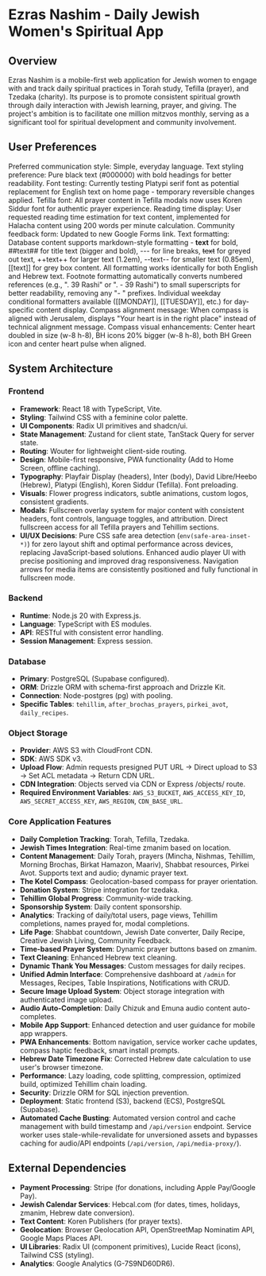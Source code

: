 # Ezras Nashim - Daily Jewish Women's Spiritual App

## Overview
Ezras Nashim is a mobile-first web application for Jewish women to engage with and track daily spiritual practices in Torah study, Tefilla (prayer), and Tzedaka (charity). Its purpose is to promote consistent spiritual growth through daily interaction with Jewish learning, prayer, and giving. The project's ambition is to facilitate one million mitzvos monthly, serving as a significant tool for spiritual development and community involvement.

## User Preferences
Preferred communication style: Simple, everyday language.
Text styling preference: Pure black text (#000000) with bold headings for better readability.
Font testing: Currently testing Platypi serif font as potential replacement for English text on home page - temporary reversible changes applied.
Tefilla font: All prayer content in Tefilla modals now uses Koren Siddur font for authentic prayer experience.
Reading time display: User requested reading time estimation for text content, implemented for Halacha content using 200 words per minute calculation.
Community feedback form: Updated to new Google Forms link.
Text formatting: Database content supports markdown-style formatting - **text** for bold, ##text## for title text (bigger and bold), --- for line breaks, ~~text~~ for greyed out text, ++text++ for larger text (1.2em), --text-- for smaller text (0.85em), [[text]] for grey box content. All formatting works identically for both English and Hebrew text. Footnote formatting automatically converts numbered references (e.g., ". 39 Rashi" or ". - 39 Rashi") to small superscripts for better readability, removing any "- " prefixes. Individual weekday conditional formatters available ([[MONDAY]], [[TUESDAY]], etc.) for day-specific content display.
Compass alignment message: When compass is aligned with Jerusalem, displays "Your heart is in the right place" instead of technical alignment message.
Compass visual enhancements: Center heart doubled in size (w-8 h-8), BH icons 20% bigger (w-8 h-8), both BH Green icon and center heart pulse when aligned.

## System Architecture
### Frontend
- **Framework**: React 18 with TypeScript, Vite.
- **Styling**: Tailwind CSS with a feminine color palette.
- **UI Components**: Radix UI primitives and shadcn/ui.
- **State Management**: Zustand for client state, TanStack Query for server state.
- **Routing**: Wouter for lightweight client-side routing.
- **Design**: Mobile-first responsive, PWA functionality (Add to Home Screen, offline caching).
- **Typography**: Playfair Display (headers), Inter (body), David Libre/Heebo (Hebrew), Platypi (English), Koren Siddur (Tefilla). Font preloading.
- **Visuals**: Flower progress indicators, subtle animations, custom logos, consistent gradients.
- **Modals**: Fullscreen overlay system for major content with consistent headers, font controls, language toggles, and attribution. Direct fullscreen access for all Tefilla prayers and Tehillim sections.
- **UI/UX Decisions**: Pure CSS safe area detection (`env(safe-area-inset-*)`) for zero layout shift and optimal performance across devices, replacing JavaScript-based solutions. Enhanced audio player UI with precise positioning and improved drag responsiveness. Navigation arrows for media items are consistently positioned and fully functional in fullscreen mode.

### Backend
- **Runtime**: Node.js 20 with Express.js.
- **Language**: TypeScript with ES modules.
- **API**: RESTful with consistent error handling.
- **Session Management**: Express session.

### Database
- **Primary**: PostgreSQL (Supabase configured).
- **ORM**: Drizzle ORM with schema-first approach and Drizzle Kit.
- **Connection**: Node-postgres (pg) with pooling.
- **Specific Tables**: `tehillim`, `after_brochas_prayers`, `pirkei_avot`, `daily_recipes`.

### Object Storage
- **Provider**: AWS S3 with CloudFront CDN.
- **SDK**: AWS SDK v3.
- **Upload Flow**: Admin requests presigned PUT URL → Direct upload to S3 → Set ACL metadata → Return CDN URL.
- **CDN Integration**: Objects served via CDN or Express /objects/ route.
- **Required Environment Variables**: `AWS_S3_BUCKET`, `AWS_ACCESS_KEY_ID`, `AWS_SECRET_ACCESS_KEY`, `AWS_REGION`, `CDN_BASE_URL`.

### Core Application Features
- **Daily Completion Tracking**: Torah, Tefilla, Tzedaka.
- **Jewish Times Integration**: Real-time zmanim based on location.
- **Content Management**: Daily Torah, prayers (Mincha, Nishmas, Tehillim, Morning Brochas, Birkat Hamazon, Maariv), Shabbat resources, Pirkei Avot. Supports text and audio; dynamic prayer text.
- **The Kotel Compass**: Geolocation-based compass for prayer orientation.
- **Donation System**: Stripe integration for tzedaka.
- **Tehillim Global Progress**: Community-wide tracking.
- **Sponsorship System**: Daily content sponsorship.
- **Analytics**: Tracking of daily/total users, page views, Tehillim completions, names prayed for, modal completions.
- **Life Page**: Shabbat countdown, Jewish Date converter, Daily Recipe, Creative Jewish Living, Community Feedback.
- **Time-based Prayer System**: Dynamic prayer buttons based on zmanim.
- **Text Cleaning**: Enhanced Hebrew text cleaning.
- **Dynamic Thank You Messages**: Custom messages for daily recipes.
- **Unified Admin Interface**: Comprehensive dashboard at `/admin` for Messages, Recipes, Table Inspirations, Notifications with CRUD.
- **Secure Image Upload System**: Object storage integration with authenticated image upload.
- **Audio Auto-Completion**: Daily Chizuk and Emuna audio content auto-completes.
- **Mobile App Support**: Enhanced detection and user guidance for mobile app wrappers.
- **PWA Enhancements**: Bottom navigation, service worker cache updates, compass haptic feedback, smart install prompts.
- **Hebrew Date Timezone Fix**: Corrected Hebrew date calculation to use user's browser timezone.
- **Performance**: Lazy loading, code splitting, compression, optimized build, optimized Tehillim chain loading.
- **Security**: Drizzle ORM for SQL injection prevention.
- **Deployment**: Static frontend (S3), backend (ECS), PostgreSQL (Supabase).
- **Automated Cache Busting**: Automated version control and cache management with build timestamp and `/api/version` endpoint. Service worker uses stale-while-revalidate for unversioned assets and bypasses caching for audio/API endpoints (`/api/version`, `/api/media-proxy/`).

## External Dependencies
- **Payment Processing**: Stripe (for donations, including Apple Pay/Google Pay).
- **Jewish Calendar Services**: Hebcal.com (for dates, times, holidays, zmanim, Hebrew date conversion).
- **Text Content**: Koren Publishers (for prayer texts).
- **Geolocation**: Browser Geolocation API, OpenStreetMap Nominatim API, Google Maps Places API.
- **UI Libraries**: Radix UI (component primitives), Lucide React (icons), Tailwind CSS (styling).
- **Analytics**: Google Analytics (G-7S9ND60DR6).